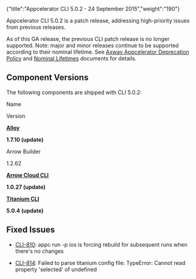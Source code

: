 {"title":"Appcelerator CLI 5.0.2 - 24 September 2015","weight":"190"}

Appcelerator CLI 5.0.2 is a patch release, addressing high-priority issues from previous releases.

As of this GA release, the previous CLI patch release is no longer supported. Note: major and minor releases continue to be supported according to their nominal lifetime. See [Axway Appcelerator Deprecation Policy](/docs/appc/AMPLIFY_Appcelerator_Services_Overview/Axway_Appcelerator_Deprecation_Policy/) and [Nominal Lifetimes](/docs/appc/AMPLIFY_Appcelerator_Services_Overview/Axway_Appcelerator_Product_Lifecycle/#NominalLifetimes) documents for details.

## Component Versions

The following components are shipped with CLI 5.0.2:

Name

Version

**[Alloy](https://github.com/appcelerator/alloy/releases)**

**1.7.10 (update)**

Arrow Builder

1.2.62

**[Arrow Cloud CLI](/docs/appc/AMPLIFY_Runtime_Services/AMPLIFY_Runtime_Services_Release_Notes/)**

**1.0.27 (update)**

**[Titanium CLI](https://github.com/appcelerator/titanium/releases)**

**5.0.4 (update)**

## Fixed Issues

* [CLI-810](https://jira.appcelerator.org/browse/CLI-810): appc run -p ios is forcing rebuild for subsequent runs when there's no changes

* [CLI-814](https://jira.appcelerator.org/browse/CLI-814): Failed to parse titanium config file: TypeError: Cannot read property 'selected' of undefined

